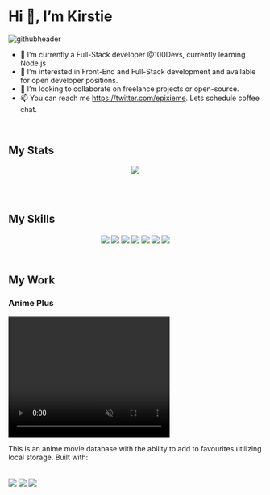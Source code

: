 
<h1> Hi 👋, I’m Kirstie</h1

![githubheader](https://user-images.githubusercontent.com/39728053/168490990-a54b9d26-cdb9-4498-a189-2effb181f181.gif)

- 🌱 I’m currently a Full-Stack developer @100Devs, currently learning Node.js
- 👀 I’m interested in Front-End and Full-Stack development and available for open developer positions.
- 💞️ I’m looking to collaborate on freelance projects or open-source.
- 📫 You can reach me https://twitter.com/epixieme. Lets schedule coffee chat.
 

<!---
epixieme/epixieme is a ✨ special ✨ repository because its `README.md` (this file) appears on your GitHub profile.
You can click the Preview link to take a look at your changes.
---> 
<br/>
<h2>My Stats</h2>
<p align=center>
  <img align="center" src="https://github-readme-stats.vercel.app/api?username=epixieme&show_icons=true&theme=radical" />
 
           
</p>
 
 <br/>
 <br/>
 <h2>My Skills</h2>
 <p align="center">
<img align="center" src="https://img.shields.io/badge/JavaScript-323330?style=for-the-badge&logo=javascript&logoColor=F7DF1E" />
  <img align="center" src="https://img.shields.io/badge/HTML5-E34F26?style=for-the-badge&logo=html5&logoColor=white" />
   <img align="center" src="https://img.shields.io/badge/CSS3-1572B6?style=for-the-badge&logo=css3&logoColor=white" />
   <img align="center" src="https://img.shields.io/badge/React-20232A?style=for-the-badge&logo=react&logoColor=61DAFB" />
  <img align="center" src="https://img.shields.io/badge/Netlify-00C7B7?style=for-the-badge&logo=netlify&logoColor=white" />
 <img align="center" src="https://img.shields.io/badge/GIT-E44C30?style=for-the-badge&logo=git&logoColor=white" />
   <img align="center" src="https://img.shields.io/badge/Figma-F24E1E?style=for-the-badge&logo=figma&logoColor=white" />
  </p>  
  <br>
  <h2>My Work</h2>

 <h3>Anime Plus</h3>
 <section>
  <video width="320" height="240" align="center" src="https://user-images.githubusercontent.com/39728053/170245755-8bc056c0-cdba-4714-aa81-44db65cae178.mp4" onloadedmetadata="this.muted = true" playsinline autoplay muted loop/>
 </section>
 <section>
 
 <p>This is an anime movie database with the ability to add to favourites utilizing local storage. Built with: </p>  
  <br>
 <img align="center" src="https://img.shields.io/badge/JavaScript-323330?style=for-the-badge&logo=javascript&logoColor=F7DF1E" />
   <img align="center" src="https://img.shields.io/badge/HTML5-E34F26?style=for-the-badge&logo=html5&logoColor=white" />
   <img align="center" src="https://img.shields.io/badge/CSS3-1572B6?style=for-the-badge&logo=css3&logoColor=white" />

 </section>





